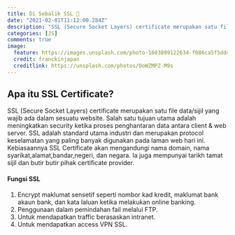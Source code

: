 ```yaml
---
title: Di Sebalik SSL 🔐
date: "2021-02-01T11:12:00.284Z"
description: "SSL (Secure Socket Layers) certificate merupakan satu file data/sijil yang wajib ada dalam sesuatu website. Salah satu tujuan utama adalah meningkatkan security ketika proses penghantaran data antara client & web server. SSL adalah standard utama industri dan merupakan protocol keselamatan yang paling banyak digunakan pada laman web hari ini."
categories: [JS]
comments: true
image:
  feature: https://images.unsplash.com/photo-1603899122634-f086ca5f5ddd?ixid=MnwxMjA3fDB8MHxwaG90by1wYWdlfHx8fGVufDB8fHx8&ixlib=rb-1.2.1&auto=format&fit=crop&w=1567&q=80
  credit: franckinjapan
  creditlink: https://unsplash.com/photos/DoWZMPZ-M9s
---
```


## Apa itu SSL Certificate?

SSL (Secure Socket Layers) certificate merupakan satu file data/sijil yang wajib ada dalam sesuatu website. Salah satu tujuan utama adalah meningkatkan security ketika proses penghantaran data antara client & web server. SSL adalah standard utama industri dan merupakan protocol keselamatan yang paling banyak digunakan pada laman web hari ini. Kebiasaannya SSL Certificate akan mengandungi nama domain, nama syarikat,alamat,bandar,negeri, dan negara. Ia juga mempunyai tarikh tamat sijil dan butir butir pihak certificate provider.

#### Fungsi SSL
1. Encrypt maklumat sensetif seperti nombor kad kredit, maklumat bank akaun bank, dan kata laluan ketika melakukan online banking.
2. Penggunaan dalam pemindahan fail melalui FTP.
3. Untuk mendapatkan traffic berasaskan intranet.
4. Untuk mendapatkan access VPN SSL.




